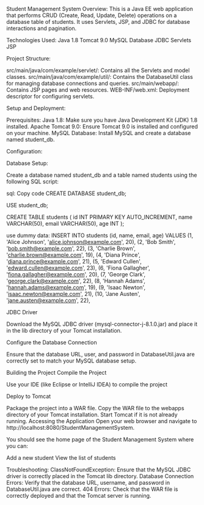 Student Management System
Overview:
This is a Java EE web application that performs CRUD (Create, Read, Update, Delete) operations on a database table of students. It uses Servlets, JSP, and JDBC for database interactions and pagination.

Technologies Used:
Java 1.8
Tomcat 9.0
MySQL Database
JDBC
Servlets
JSP



Project Structure:

src/main/java/com/example/servlet/: Contains all the Servlets and model classes.
src/main/java/com/example/util/: Contains the DatabaseUtil class for managing database connections and queries.
src/main/webapp/: Contains JSP pages and web resources.
WEB-INF/web.xml: Deployment descriptor for configuring servlets.

Setup and Deployment:

Prerequisites:
Java 1.8: Make sure you have Java Development Kit (JDK) 1.8 installed.
Apache Tomcat 9.0: Ensure Tomcat 9.0 is installed and configured on your machine.
MySQL Database: Install MySQL and create a database named student_db.

Configuration:

Database Setup:

Create a database named student_db and a table named students using the following SQL script:

sql:
Copy code
CREATE DATABASE student_db;

USE student_db;

CREATE TABLE students (
    id INT PRIMARY KEY AUTO_INCREMENT,
    name VARCHAR(50),
    email VARCHAR(50),
    age INT
);

use dummy data:
INSERT INTO students (id, name, email, age) VALUES
(1, 'Alice Johnson', 'alice.johnson@example.com', 20),
(2, 'Bob Smith', 'bob.smith@example.com', 22),
(3, 'Charlie Brown', 'charlie.brown@example.com', 19),
(4, 'Diana Prince', 'diana.prince@example.com', 21),
(5, 'Edward Cullen', 'edward.cullen@example.com', 23),
(6, 'Fiona Gallagher', 'fiona.gallagher@example.com', 20),
(7, 'George Clark', 'george.clark@example.com', 22),
(8, 'Hannah Adams', 'hannah.adams@example.com', 19),
(9, 'Isaac Newton', 'isaac.newton@example.com', 21),
(10, 'Jane Austen', 'jane.austen@example.com', 22),

JDBC Driver

Download the MySQL JDBC driver (mysql-connector-j-8.1.0.jar) and place it in the lib directory of your Tomcat installation.

Configure the Database Connection

Ensure that the database URL, user, and password in DatabaseUtil.java are correctly set to match your MySQL database setup.

Building the Project
Compile the Project

Use your IDE (like Eclipse or IntelliJ IDEA) to compile the project

Deploy to Tomcat

Package the project into a WAR file.
Copy the WAR file to the webapps directory of your Tomcat installation.
Start Tomcat if it is not already running.
Accessing the Application
Open your web browser and navigate to http://localhost:8080/StudentManagementSystem.

You should see the home page of the Student Management System where you can:

Add a new student
View the list of students

Troubleshooting:
ClassNotFoundException: Ensure that the MySQL JDBC driver is correctly placed in the Tomcat lib directory.
Database Connection Errors: Verify that the database URL, username, and password in DatabaseUtil.java are correct.
404 Errors: Check that the WAR file is correctly deployed and that the Tomcat server is running.
